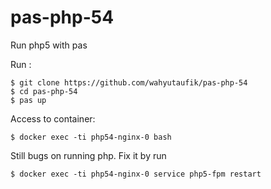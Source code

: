 # pas-php-54

Run php5 with pas

Run :
```
$ git clone https://github.com/wahyutaufik/pas-php-54
$ cd pas-php-54
$ pas up
```

Access to container:
```
$ docker exec -ti php54-nginx-0 bash
```

Still bugs on running php.
Fix it by run
```
$ docker exec -ti php54-nginx-0 service php5-fpm restart
```